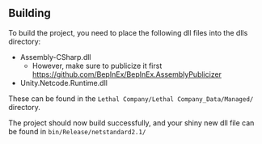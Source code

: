 ## Building

To build the project, you need to place the following dll files into the dlls directory:
- Assembly-CSharp.dll
    - However, make sure to publicize it first https://github.com/BepInEx/BepInEx.AssemblyPublicizer
- Unity.Netcode.Runtime.dll

These can be found in the `Lethal Company/Lethal Company_Data/Managed/` directory.

The project should now build successfully, and your shiny new dll file can be found in `bin/Release/netstandard2.1/`